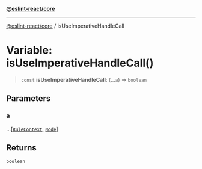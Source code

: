 [**@eslint-react/core**](../README.md)

***

[@eslint-react/core](../README.md) / isUseImperativeHandleCall

# Variable: isUseImperativeHandleCall()

> `const` **isUseImperativeHandleCall**: (...`a`) => `boolean`

## Parameters

### a

...\[[`RuleContext`](../-internal-/type-aliases/RuleContext.md), [`Node`](../-internal-/type-aliases/Node.md)\]

## Returns

`boolean`
